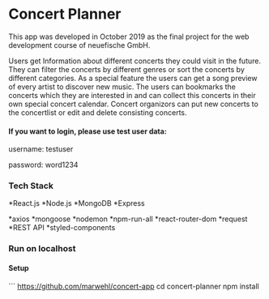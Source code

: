 # Concert Planner

This app was developed in October 2019 as the final project for the web development course of neuefische GmbH. 

Users get Information about different concerts they could visit in the future. They can filter the concerts by different genres or sort the concerts by different categories. As a special feature the users can get a song preview of every artist to discover new music. The users can bookmarks the concerts which they are interested in and can collect this concerts in their own special concert calendar.
Concert organizors can put new concerts to the concertlist or edit and delete consisting concerts.


#### If you want to login, please use test user data:
username: testuser

password: word1234

### Tech Stack

*React.js
*Node.js
*MongoDB
*Express

*axios
*mongoose
*nodemon 
*npm-run-all
*react-router-dom
*request
*REST API
*styled-components

### Run on localhost

#### Setup

´´´
https://github.com/marwehl/concert-app
cd concert-planner
npm install
```

